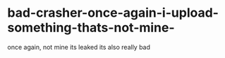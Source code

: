 # bad-crasher-once-again-i-upload-something-thats-not-mine-
once again, not mine its leaked
its also really bad
